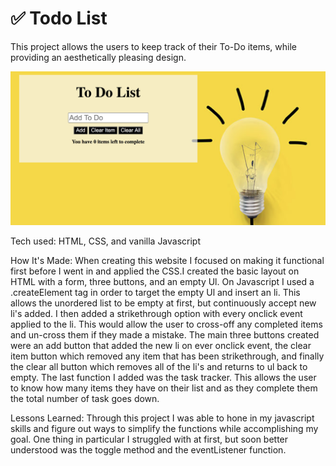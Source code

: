 # ✅  Todo List

This project allows the users to keep track of their To-Do items, while providing an aesthetically pleasing design.


![To-Do Screenshot](/To-Do.png)


Tech used: HTML, CSS, and vanilla Javascript

How It's Made: When creating this website I focused on making it functional first before I went in and applied the CSS.I created the basic layout on HTML with a form, three buttons, and an empty Ul. On Javascript I used a .createElement tag in order to target the empty Ul and insert an li. This allows the unordered list to be empty at first, but continuously accept new li's added. I then added a strikethrough option with every onclick event applied to the li. This would allow the user to cross-off any completed items and un-cross them if they made a mistake.  The main three buttons created were an add button that added the new li on ever onclick event, the clear item button which removed any item that has been strikethrough, and finally the clear all button which removes all of the li's and returns to ul back to empty. The last function I added was the task tracker. This allows the user to know how many items they have on their list and as they complete them the total number of task goes down.


Lessons Learned: Through this project I was able to hone in my javascript skills and figure out ways to simplify the functions while accomplishing my goal. One thing in particular I struggled with at first, but soon better understood was the toggle method and the eventListener  function. 
